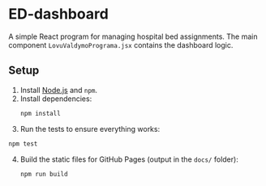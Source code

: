 # ED-dashboard

A simple React program for managing hospital bed assignments. The main component `LovuValdymoPrograma.jsx` contains the dashboard logic.

## Setup

1. Install [Node.js](https://nodejs.org/) and `npm`.
2. Install dependencies:
   ```sh
   npm install
   ```
3. Run the tests to ensure everything works:
  ```sh
  npm test
  ```

4. Build the static files for GitHub Pages (output in the `docs/` folder):
   ```sh
   npm run build
   ```

